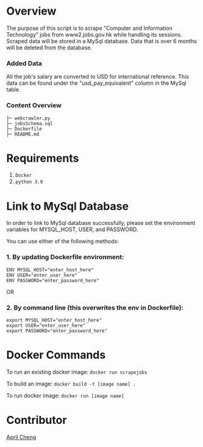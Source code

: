 # Overview

The purpose of this script is to scrape "Computer and Information Technology" jobs from www2.jobs.gov.hk while handling its sessions. Scraped data will be stored in a MySql database. Data that is over 6 months will be deleted from the database.

### Added Data

All the job's salary are converted to USD for international reference. This data can be found under the "usd_pay_equivalent" column in the MySql table.

### Content Overview

```
├─ webcrawler.py
├─ jobsSchema.sql
├─ Dockerfile
├─ README.md
```

# Requirements

1. `Docker`
2. `python 3.9`

# Link to MySql Database

In order to link to MySql database successfully, please set the environment variables for MYSQL_HOST, USER, and PASSWORD.

You can use either of the following methods:

### 1. By updating Dockerfile environment:

`ENV MYSQL_HOST="enter_host_here"`  
`ENV USER="enter_user_here"`  
`ENV PASSWORD="enter_password_here"`

OR

### 2. By command line (this overwrites the env in Dockerfile):

`export MYSQL_HOST="enter_host_here"`  
`export USER="enter_user_here"`  
`export PASSWORD="enter_password_here"`

# Docker Commands

To run an existing docker image:
`docker run scrapejobs`

To build an image:
`docker build -t [image name] .`

To run docker image:
`docker run [image name]`

# Contributor

[April Cheng](https://github.com/nickfurk)
